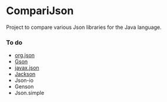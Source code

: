 # CompariJson 

Project to compare various Json libraries for the Java language.

### To do
- [org.json](https://stleary.github.io/JSON-java/index.html)
- [Gson](https://sites.google.com/site/gson/gson-user-guide)
- [javax.json](https://docs.oracle.com/javaee/7/api/javax/json/package-summary.html)
- [Jackson](https://github.com/FasterXML/jackson)
- Json-io
- Genson
- Json.simple
